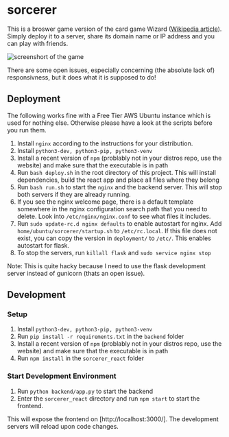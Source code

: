 # sorcerer

This is a broswer game version of the card game Wizard ([Wikipedia article](https://en.wikipedia.org/wiki/Wizard_(card_game))). 
Simply deploy it to a server, share its domain name or IP address and you can play with friends.

![screenshort of the game](https://i.imgur.com/7qsGWjE.png)

There are some open issues, especially concerning (the absolute lack of) responsivness, but it does what it is supposed to do!

## Deployment

The following works fine with a Free Tier AWS Ubuntu instance which is used for nothing else. 
Otherwise please have a look at the scripts before you run them.

1. Install `nginx` according to the instructions for your distribution.
2. Install `python3-dev, python3-pip, python3-venv`
3. Install a recent version of `npm` (problably not in your distros repo, use the website) and make
  sure that the executable is in path
4. Run `bash deploy.sh` in the root directory of this project. 
  This will install dependencies, build the react app and place all files where
  they belong
5. Run `bash run.sh` to start the `nginx` and the backend server. This will stop
  both servers if they are already running.
6. If you see the nginx welcome page, there is a default template somewhere in the nginx
  configuration search path that you need to delete. Look into `/etc/nginx/nginx.conf` to see
  what files it includes.
8. Run `sudo update-rc.d nginx defaults` to enable autostart for nginx. 
   Add `home/ubuntu/sorcerer/startup.sh` to `/etc/rc.local`. If this file does not exist, 
   you can copy the version in `deployment/` to `/etc/`. This enables autostart for flask.
7. To stop the servers, run `killall flask` and `sudo service nginx stop`

Note: This is quite hacky because I need to use the flask development server instead
of gunicorn (thats an open issue).

## Development

### Setup

1. Install `python3-dev, python3-pip, python3-venv`
2. Run `pip install -r requirements.txt` in the `backend` folder
3. Install a recent version of `npm` (problably not in your distros repo, use the website) and make
  sure that the executable is in path
4. Run `npm install` in the `sorcerer_react` folder

### Start Development Environment

1. Run `python backend/app.py` to start the backend
2. Enter the `sorcerer_react` directory and run `npm start` to start the frontend.

This will expose the frontend on [http://localhost:3000/]. The development servers will reload upon code changes.
